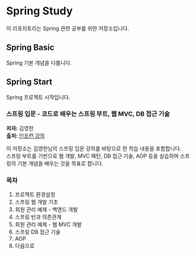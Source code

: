 
# Spring Study

이 리포지토리는 Spring 관련 공부를 위한 저장소입니다.

## Spring Basic
Spring 기본 개념을 다룹니다.

## Spring Start
Spring 프로젝트 시작입니다.
### 스프링 입문 - 코드로 배우는 스프링 부트, 웹 MVC, DB 접근 기술

**저자:** 김영한  
**출처:** [인프런 강의](https://www.inflearn.com)

이 저장소는 김영한님의 스프링 입문 강의를 바탕으로 한 학습 내용을 포함합니다.  
스프링 부트를 기반으로 웹 개발, MVC 패턴, DB 접근 기술, AOP 등을 실습하며 스프링의 기본 개념을 배우는 것을 목표로 합니다.

### 목차
1. 프로젝트 환경설정  
2. 스프링 웹 개발 기초  
3. 회원 관리 예제 - 백엔드 개발  
4. 스프링 빈과 의존관계  
5. 회원 관리 예제 - 웹 MVC 개발  
6. 스프링 DB 접근 기술  
7. AOP  
8. 다음으로


